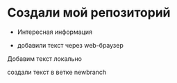 # Создали мой репозиторий

- Интересная информация

- добавили текст через web-браузер

Добавим текст локально

создали текст в ветке newbranch
